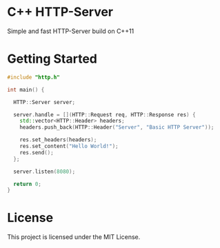 # C++ HTTP-Server

Simple and fast HTTP-Server build on C++11

# Getting Started

```c++
#include "http.h"

int main() {

  HTTP::Server server;

  server.handle = [](HTTP::Request req, HTTP::Response res) {
    std::vector<HTTP::Header> headers;
    headers.push_back(HTTP::Header("Server", "Basic HTTP Server"));

    res.set_headers(headers);
    res.set_content("Hello World!");
    res.send();
  };

  server.listen(8080);

  return 0;
}
```

# License

This project is licensed under the MIT License.